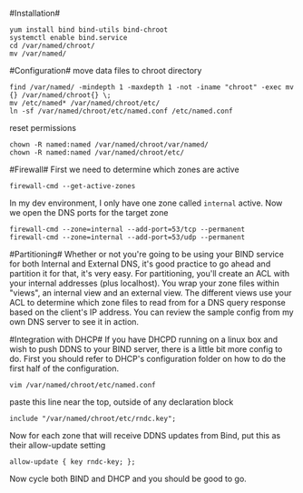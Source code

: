#Installation#
```
yum install bind bind-utils bind-chroot
systemctl enable bind.service
cd /var/named/chroot/
mv /var/named/
```
#Configuration#
move data files to chroot directory
```
find /var/named/ -mindepth 1 -maxdepth 1 -not -iname "chroot" -exec mv {} /var/named/chroot{} \;
mv /etc/named* /var/named/chroot/etc/
ln -sf /var/named/chroot/etc/named.conf /etc/named.conf
```

reset permissions
```
chown -R named:named /var/named/chroot/var/named/
chown -R named:named /var/named/chroot/etc/
```

#Firewall#
First we need to determine which zones are active
```
firewall-cmd --get-active-zones
```
In my dev environment, I only have one zone called `internal` active. Now we open the DNS ports for the target zone
```
firewall-cmd --zone=internal --add-port=53/tcp --permanent
firewall-cmd --zone=internal --add-port=53/udp --permanent
```

#Partitioning#
Whether or not you're going to be using your BIND service for both Internal and External DNS, it's good practice to go ahead and partition it for that, it's very easy. For partitioning, you'll create an ACL with your internal addresses (plus localhost). You wrap your zone files within "views", an internal view and an external view. The different views use your ACL to determine which zone files to read from for a DNS query response based on the client's IP address. You can review the sample config from my own DNS server to see it in action.

#Integration with DHCP#
If you have DHCPD running on a linux box and wish to push DDNS to your BIND server, there is a little bit more config to do. First you should refer to DHCP's configuration folder on how to do the first half of the configuration.
```
vim /var/named/chroot/etc/named.conf
```

paste this line near the top, outside of any declaration block
```
include "/var/named/chroot/etc/rndc.key";
```
Now for each zone that will receive DDNS updates from Bind, put this as their allow-update setting
```
allow-update { key rndc-key; };
```
Now cycle both BIND and DHCP and you should be good to go.